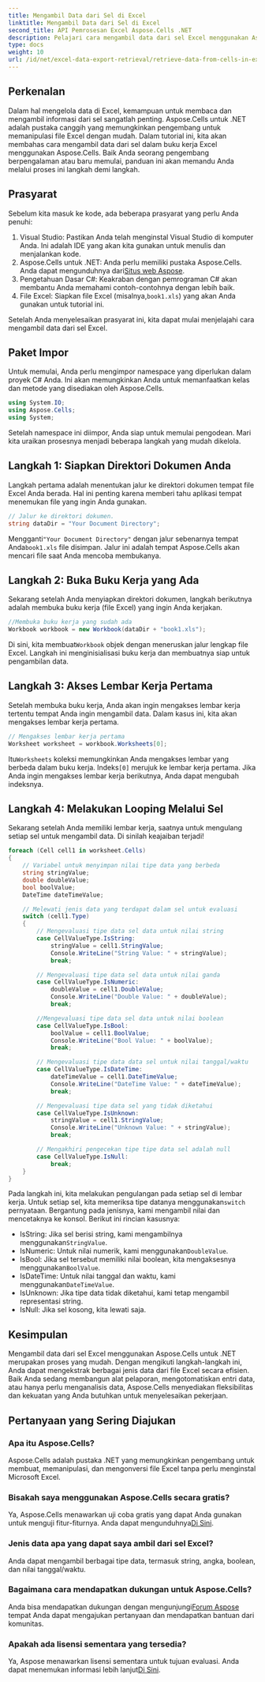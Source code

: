 ```yaml
---
title: Mengambil Data dari Sel di Excel
linktitle: Mengambil Data dari Sel di Excel
second_title: API Pemrosesan Excel Aspose.Cells .NET
description: Pelajari cara mengambil data dari sel Excel menggunakan Aspose.Cells untuk .NET dalam tutorial langkah demi langkah ini, cocok untuk pemula dan pengembang berpengalaman.
type: docs
weight: 10
url: /id/net/excel-data-export-retrieval/retrieve-data-from-cells-in-excel/
---
```

## Perkenalan

Dalam hal mengelola data di Excel, kemampuan untuk membaca dan mengambil informasi dari sel sangatlah penting. Aspose.Cells untuk .NET adalah pustaka canggih yang memungkinkan pengembang untuk memanipulasi file Excel dengan mudah. Dalam tutorial ini, kita akan membahas cara mengambil data dari sel dalam buku kerja Excel menggunakan Aspose.Cells. Baik Anda seorang pengembang berpengalaman atau baru memulai, panduan ini akan memandu Anda melalui proses ini langkah demi langkah.

## Prasyarat

Sebelum kita masuk ke kode, ada beberapa prasyarat yang perlu Anda penuhi:

1. Visual Studio: Pastikan Anda telah menginstal Visual Studio di komputer Anda. Ini adalah IDE yang akan kita gunakan untuk menulis dan menjalankan kode.
2.  Aspose.Cells untuk .NET: Anda perlu memiliki pustaka Aspose.Cells. Anda dapat mengunduhnya dari[Situs web Aspose](https://releases.aspose.com/cells/net/).
3. Pengetahuan Dasar C#: Keakraban dengan pemrograman C# akan membantu Anda memahami contoh-contohnya dengan lebih baik.
4. File Excel: Siapkan file Excel (misalnya,`book1.xls`) yang akan Anda gunakan untuk tutorial ini.

Setelah Anda menyelesaikan prasyarat ini, kita dapat mulai menjelajahi cara mengambil data dari sel Excel.

## Paket Impor

Untuk memulai, Anda perlu mengimpor namespace yang diperlukan dalam proyek C# Anda. Ini akan memungkinkan Anda untuk memanfaatkan kelas dan metode yang disediakan oleh Aspose.Cells.

```csharp
using System.IO;
using Aspose.Cells;
using System;
```

Setelah namespace ini diimpor, Anda siap untuk memulai pengodean. Mari kita uraikan prosesnya menjadi beberapa langkah yang mudah dikelola.

## Langkah 1: Siapkan Direktori Dokumen Anda

Langkah pertama adalah menentukan jalur ke direktori dokumen tempat file Excel Anda berada. Hal ini penting karena memberi tahu aplikasi tempat menemukan file yang ingin Anda gunakan.


```csharp
// Jalur ke direktori dokumen.
string dataDir = "Your Document Directory";
```

 Mengganti`"Your Document Directory"` dengan jalur sebenarnya tempat Anda`book1.xls` file disimpan. Jalur ini adalah tempat Aspose.Cells akan mencari file saat Anda mencoba membukanya.

## Langkah 2: Buka Buku Kerja yang Ada

Sekarang setelah Anda menyiapkan direktori dokumen, langkah berikutnya adalah membuka buku kerja (file Excel) yang ingin Anda kerjakan.


```csharp
//Membuka buku kerja yang sudah ada
Workbook workbook = new Workbook(dataDir + "book1.xls");
```

 Di sini, kita membuat`Workbook` objek dengan meneruskan jalur lengkap file Excel. Langkah ini menginisialisasi buku kerja dan membuatnya siap untuk pengambilan data.

## Langkah 3: Akses Lembar Kerja Pertama

Setelah membuka buku kerja, Anda akan ingin mengakses lembar kerja tertentu tempat Anda ingin mengambil data. Dalam kasus ini, kita akan mengakses lembar kerja pertama.


```csharp
// Mengakses lembar kerja pertama
Worksheet worksheet = workbook.Worksheets[0];
```

 Itu`Worksheets` koleksi memungkinkan Anda mengakses lembar yang berbeda dalam buku kerja. Indeks`[0]` merujuk ke lembar kerja pertama. Jika Anda ingin mengakses lembar kerja berikutnya, Anda dapat mengubah indeksnya.

## Langkah 4: Melakukan Looping Melalui Sel

Sekarang setelah Anda memiliki lembar kerja, saatnya untuk mengulang setiap sel untuk mengambil data. Di sinilah keajaiban terjadi!


```csharp
foreach (Cell cell1 in worksheet.Cells)
{
    // Variabel untuk menyimpan nilai tipe data yang berbeda
    string stringValue;
    double doubleValue;
    bool boolValue;
    DateTime dateTimeValue;

    // Melewati jenis data yang terdapat dalam sel untuk evaluasi
    switch (cell1.Type)
    {
        // Mengevaluasi tipe data sel data untuk nilai string
        case CellValueType.IsString:
            stringValue = cell1.StringValue;
            Console.WriteLine("String Value: " + stringValue);
            break;

        // Mengevaluasi tipe data sel data untuk nilai ganda
        case CellValueType.IsNumeric:
            doubleValue = cell1.DoubleValue;
            Console.WriteLine("Double Value: " + doubleValue);
            break;

        //Mengevaluasi tipe data sel data untuk nilai boolean
        case CellValueType.IsBool:
            boolValue = cell1.BoolValue;
            Console.WriteLine("Bool Value: " + boolValue);
            break;

        // Mengevaluasi tipe data data sel untuk nilai tanggal/waktu
        case CellValueType.IsDateTime:
            dateTimeValue = cell1.DateTimeValue;
            Console.WriteLine("DateTime Value: " + dateTimeValue);
            break;

        // Mengevaluasi tipe data sel yang tidak diketahui
        case CellValueType.IsUnknown:
            stringValue = cell1.StringValue;
            Console.WriteLine("Unknown Value: " + stringValue);
            break;

        // Mengakhiri pengecekan tipe tipe data sel adalah null
        case CellValueType.IsNull:
            break;
    }
}
```

 Pada langkah ini, kita melakukan pengulangan pada setiap sel di lembar kerja. Untuk setiap sel, kita memeriksa tipe datanya menggunakan`switch` pernyataan. Bergantung pada jenisnya, kami mengambil nilai dan mencetaknya ke konsol. Berikut ini rincian kasusnya:

-  IsString: Jika sel berisi string, kami mengambilnya menggunakan`StringValue`.
-  IsNumeric: Untuk nilai numerik, kami menggunakan`DoubleValue`.
-  IsBool: Jika sel tersebut memiliki nilai boolean, kita mengaksesnya menggunakan`BoolValue`.
-  IsDateTime: Untuk nilai tanggal dan waktu, kami menggunakan`DateTimeValue`.
- IsUnknown: Jika tipe data tidak diketahui, kami tetap mengambil representasi string.
- IsNull: Jika sel kosong, kita lewati saja.

## Kesimpulan

Mengambil data dari sel Excel menggunakan Aspose.Cells untuk .NET merupakan proses yang mudah. Dengan mengikuti langkah-langkah ini, Anda dapat mengekstrak berbagai jenis data dari file Excel secara efisien. Baik Anda sedang membangun alat pelaporan, mengotomatiskan entri data, atau hanya perlu menganalisis data, Aspose.Cells menyediakan fleksibilitas dan kekuatan yang Anda butuhkan untuk menyelesaikan pekerjaan.

## Pertanyaan yang Sering Diajukan

### Apa itu Aspose.Cells?  
Aspose.Cells adalah pustaka .NET yang memungkinkan pengembang untuk membuat, memanipulasi, dan mengonversi file Excel tanpa perlu menginstal Microsoft Excel.

### Bisakah saya menggunakan Aspose.Cells secara gratis?  
 Ya, Aspose.Cells menawarkan uji coba gratis yang dapat Anda gunakan untuk menguji fitur-fiturnya. Anda dapat mengunduhnya[Di Sini](https://releases.aspose.com/).

### Jenis data apa yang dapat saya ambil dari sel Excel?  
Anda dapat mengambil berbagai tipe data, termasuk string, angka, boolean, dan nilai tanggal/waktu.

### Bagaimana cara mendapatkan dukungan untuk Aspose.Cells?  
 Anda bisa mendapatkan dukungan dengan mengunjungi[Forum Aspose](https://forum.aspose.com/c/cells/9) tempat Anda dapat mengajukan pertanyaan dan mendapatkan bantuan dari komunitas.

### Apakah ada lisensi sementara yang tersedia?  
 Ya, Aspose menawarkan lisensi sementara untuk tujuan evaluasi. Anda dapat menemukan informasi lebih lanjut[Di Sini](https://purchase.aspose.com/temporary-license/).